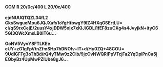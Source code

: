 #### GCM R 20/0c/400 L 20/0c/400
**ejdNUUQTQZL34fL2**<br/>**CksSwgueMpu6JQJXafs1oYgHtbwgY9lZ4HXqGSErtLU=**<br/>**cI/qS9rxCejE/2uusY4xjDDW5oIx7xKIJiGDLi1fEF8zuCXg4s4JvyjkN+ityC65GI3QWcXmsLB0IT6u...**<br/><br/>
**GoNV5VyvY8FTLKEe**<br/>**eUY+zG1gFpVtnZfmSHp7hDNOIv+IT+d/Hy0ZQ+48COU=**<br/>**9UdlGFFg3oThBd/rQ4yTMw9z2Cib/9jcCvNWQRlPpVTcjFa2YqDplPnCa5jEQbyBz4UpMwPZlUbe8gJ6...**